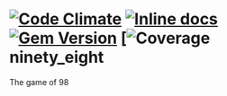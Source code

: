 [![Code Climate](https://codeclimate.com/github/Zrp200/ninety_eight.png)](https://codeclimate.com/github/Zrp200/ninety_eight)
[![Inline docs](http://inch-ci.org/github/Zrp200/ninety_eight.png?branch=master)](http://inch-ci.org/github/Zrp200/ninety_eight)
[![Gem Version](https://badge.fury.io/rb/ninety_eight.svg)](http://badge.fury.io/rb/ninety_eight)
[![Coverage](https://codeclimate.com/github/Zrp200/ninety_eight/coverage.png)
ninety_eight
============

The game of 98
